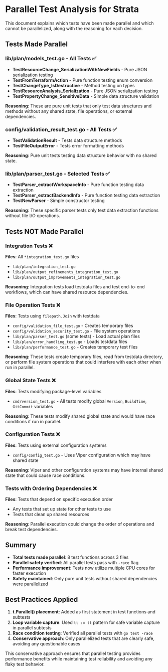 # Parallel Test Analysis for Strata

This document explains which tests have been made parallel and which cannot be parallelized, along with the reasoning for each decision.

## Tests Made Parallel

### lib/plan/models_test.go - All Tests ✅
- **TestResourceChange_SerializationWithNewFields** - Pure JSON serialization testing
- **TestFromTerraformAction** - Pure function testing enum conversion  
- **TestChangeType_IsDestructive** - Method testing on types
- **TestResourceAnalysis_Serialization** - Pure JSON serialization testing
- **TestPropertyChange_SensitiveData** - Simple data structure validation

**Reasoning**: These are pure unit tests that only test data structures and methods without any shared state, file operations, or external dependencies.

### config/validation_result_test.go - All Tests ✅
- **TestValidationResult** - Tests data structure methods
- **TestFileOutputError** - Tests error formatting methods

**Reasoning**: Pure unit tests testing data structure behavior with no shared state.

### lib/plan/parser_test.go - Selected Tests ✅
- **TestParser_extractWorkspaceInfo** - Pure function testing data extraction
- **TestParser_extractBackendInfo** - Pure function testing data extraction  
- **TestNewParser** - Simple constructor testing

**Reasoning**: These specific parser tests only test data extraction functions without file I/O operations.

## Tests NOT Made Parallel

### Integration Tests ❌
**Files**: All `*integration_test.go` files
- `lib/plan/integration_test.go`
- `lib/plan/output_refinements_integration_test.go` 
- `lib/plan/output_improvements_integration_test.go`

**Reasoning**: Integration tests load testdata files and test end-to-end workflows, which can have shared resource dependencies.

### File Operation Tests ❌
**Files**: Tests using `filepath.Join` with testdata
- `config/validation_file_test.go` - Creates temporary files
- `config/validation_security_test.go` - File system operations
- `lib/plan/parser_test.go` (some tests) - Load actual plan files
- `lib/plan/error_handling_test.go` - Loads testdata files
- `lib/plan/performance_test.go` - Creates temporary test files

**Reasoning**: These tests create temporary files, read from testdata directory, or perform file system operations that could interfere with each other when run in parallel.

### Global State Tests ❌
**Files**: Tests modifying package-level variables
- `cmd/version_test.go` - All tests modify global `Version`, `BuildTime`, `GitCommit` variables

**Reasoning**: These tests modify shared global state and would have race conditions if run in parallel.

### Configuration Tests ❌  
**Files**: Tests using external configuration systems
- `config/config_test.go` - Uses Viper configuration which may have shared state

**Reasoning**: Viper and other configuration systems may have internal shared state that could cause race conditions.

### Tests with Ordering Dependencies ❌
**Files**: Tests that depend on specific execution order
- Any tests that set up state for other tests to use
- Tests that clean up shared resources

**Reasoning**: Parallel execution could change the order of operations and break test dependencies.

## Summary

- **Total tests made parallel**: 8 test functions across 3 files
- **Parallel safety verified**: All parallel tests pass with `-race` flag
- **Performance improvement**: Tests now utilize multiple CPU cores for faster execution
- **Safety maintained**: Only pure unit tests without shared dependencies were parallelized

## Best Practices Applied

1. **t.Parallel() placement**: Added as first statement in test functions and subtests
2. **Loop variable capture**: Used `tt := tt` pattern for safe variable capture in parallel subtests
3. **Race condition testing**: Verified all parallel tests with `go test -race`
4. **Conservative approach**: Only parallelized tests that are clearly safe, avoiding any questionable cases

This conservative approach ensures that parallel testing provides performance benefits while maintaining test reliability and avoiding any flaky test behavior.